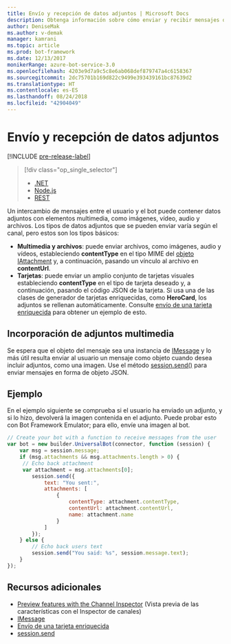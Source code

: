 ```yaml
---
title: Envío y recepción de datos adjuntos | Microsoft Docs
description: Obtenga información sobre cómo enviar y recibir mensajes que contengan datos adjuntos con el Bot Builder SDK para Node.js.
author: DeniseMak
ms.author: v-demak
manager: kamrani
ms.topic: article
ms.prod: bot-framework
ms.date: 12/13/2017
monikerRange: azure-bot-service-3.0
ms.openlocfilehash: 4203e9d7a9c5c8e6ab068def879747a4c6158367
ms.sourcegitcommit: 2dc75701b169d822c9499e393439161bc87639d2
ms.translationtype: HT
ms.contentlocale: es-ES
ms.lasthandoff: 08/24/2018
ms.locfileid: "42904049"
---
```

# <a name="send-and-receive-attachments"></a>Envío y recepción de datos adjuntos

[!INCLUDE [pre-release-label](../includes/pre-release-label-v3.md)]

> [!div class="op_single_selector"]
> - [.NET](../dotnet/bot-builder-dotnet-add-media-attachments.md)
> - [Node.js](../nodejs/bot-builder-nodejs-send-receive-attachments.md)
> - [REST](../rest-api/bot-framework-rest-connector-add-media-attachments.md)

Un intercambio de mensajes entre el usuario y el bot puede contener datos adjuntos con elementos multimedia, como imágenes, vídeo, audio y archivos. Los tipos de datos adjuntos que se pueden enviar varía según el canal, pero estos son los tipos básicos:

* **Multimedia y archivos**: puede enviar archivos, como imágenes, audio y vídeos, estableciendo **contentType** en el tipo MIME del [objeto IAttachment][IAttachment] y, a continuación, pasando un vínculo al archivo en **contentUrl**.
* **Tarjetas**: puede enviar un amplio conjunto de tarjetas visuales <!-- and custom keyboards --> estableciendo **contentType** en el tipo de tarjeta deseado y, a continuación, pasando el código JSON de la tarjeta. Si usa una de las clases de generador de tarjetas enriquecidas, como **HeroCard**, los adjuntos se rellenan automáticamente. Consulte [envío de una tarjeta enriquecida](bot-builder-nodejs-send-rich-cards.md) para obtener un ejemplo de esto.

## <a name="add-a-media-attachment"></a>Incorporación de adjuntos multimedia
Se espera que el objeto del mensaje sea una instancia de [IMessage][IMessage] y lo más útil resulta enviar al usuario un mensaje como objeto cuando desea incluir adjuntos, como una imagen. Use el método [session.send()][SessionSend] para enviar mensajes en forma de objeto JSON. 

## <a name="example"></a>Ejemplo

En el ejemplo siguiente se comprueba si el usuario ha enviado un adjunto, y si lo hizo, devolverá la imagen contenida en el adjunto. Puede probar esto con Bot Framework Emulator; para ello, envíe una imagen al bot.

```javascript
// Create your bot with a function to receive messages from the user
var bot = new builder.UniversalBot(connector, function (session) {
    var msg = session.message;
    if (msg.attachments && msg.attachments.length > 0) {
     // Echo back attachment
     var attachment = msg.attachments[0];
        session.send({
            text: "You sent:",
            attachments: [
                {
                    contentType: attachment.contentType,
                    contentUrl: attachment.contentUrl,
                    name: attachment.name
                }
            ]
        });
    } else {
        // Echo back users text
        session.send("You said: %s", session.message.text);
    }
});
```
## <a name="additional-resources"></a>Recursos adicionales

* [Preview features with the Channel Inspector][inspector] (Vista previa de las características con el Inspector de canales)
* [IMessage][IMessage]
* [Envío de una tarjeta enriquecida][SendRichCard]
* [session.send][SessionSend]

[IMessage]: http://docs.botframework.com/en-us/node/builder/chat-reference/interfaces/_botbuilder_d_.imessage
[SendRichCard]: bot-builder-nodejs-send-rich-cards.md
[SessionSend]: https://docs.botframework.com/en-us/node/builder/chat-reference/classes/_botbuilder_d_.session.html#send
[IAttachment]: https://docs.botframework.com/en-us/node/builder/chat-reference/interfaces/_botbuilder_d_.iattachment.html
[inspector]: ../bot-service-channel-inspector.md
